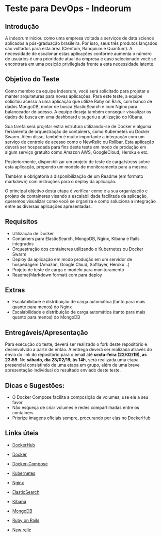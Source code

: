#  Teste para DevOps - Indeorum

## Introdução
A indeorum iniciou como uma empresa voltada a serviços de data science aplicados a pós-graduação brasileira.
Por isso, seus três produtos lançados são voltados para esta área (Cientum, Ranquium e Quantum).
A necessidade de escalonar estas aplicações conforme aumenta o número de usuários é uma prioridade atual da empresa e caso selecionado você se encontrará em uma posição privilegiada frente a esta necessidade latente.

## Objetivo do Teste

Como membro da equipe Indeorum, você será solicitado para projetar e manter arquiteturas para novas aplicações. Para este teste, a equipe solicitou acesso a uma aplicação que utilize Ruby on Rails, com banco de dados MongoDB, motor de busca ElasticSearch e com Nginx para balanceador de acesso. A equipe deseja também conseguir visualizar os dados de busca em uma dashboard e sugeriu a utilização do Kibana. 

Sua tarefa será projetar estra estrutura utilizando-se de Docker e alguma ferramenta de orquestração de containers, como Kubernetes ou Docker Swarm. Além disso, também é muito importante a integração com um serviço de controle de acesso como o NewRelic ou Rollbar. Esta aplicação deverá ser hospedada para fins deste teste em modo de produção em algum serviço gratuito como Amazon AWS, GoogleCloud, Heroku e etc.

Posteriormente, disponibilizar um projeto de teste de carga/stress sobre esta aplicação, propondo um modelo de monitoramento para a mesma. 

Também é obrigatória a disponibilização de um Readme (em formato markdown) com instruções para o deploy da aplicação.

O principal objetivo desta etapa é verificar como é a sua organização e projeto de containeres visando a escalabilidade facilitada da aplicação, queremos visualizar como você se organiza e como soluciona a integração entre as diversas aplicações apresentadas.

## Requisitos

- Utilização de Docker
- Containers para ElasticSearch, MongoDB, Nginx, Kibana e Rails integrados
- Orquestração dos containeres utilizando o Kubernetes ou Docker Swarm
- Deploy da aplicação em modo produção em um servidor de hospedagem (Amazon, Google Cloud, Softlayer, Heroku...)
- Projeto de teste de carga e modelo para monitoramento
- Readme(Markdown format) com  para deploy

## Extras

- Escalabilidade e distribuição de carga automática (tanto para mais quanto para menos) do Nginx
- Escalabilidade e distribuição de carga automática (tanto para mais quanto para menos) do MongoDB

## Entregáveis/Apresentação

Para execução do teste, deverá ser realizado o fork deste repositório e desenvolvido a partir de então. A entrega deverá ser realizada através do envio do link do repositório para o email até **sexta-feira (22/02/19), as 23:59**. No **sábado, dia 23/02/19, às 14h**, será realizada uma etapa presencial consistindo de uma etapa em grupo, além de uma breve apresentação individual do resultado enviado deste teste.

## Dicas e Sugestões:

- O Docker Compose facilita a composição de volumes, use ele a seu favor
- Não esqueça de criar volumes e redes compartilhadas entre os containers
- Priorize imagens oficiais sempre, procurando por elas no DockerHub

## Links úteis

- [DockerHub](https://hub.docker.com/)

- [Docker](https://www.docker.com/)

- [Docker-Compose](https://docs.docker.com/compose/)

- [Kubernetes](https://kubernetes.io/)

- [Nginx](https://www.nginx.com/)

- [ElasticSearch](https://www.elastic.co/)

- [Kibana](https://www.elastic.co/products/kibana)

- [MongoDB](https://www.mongodb.com/)

- [Ruby on Rails](https://rubyonrails.org/)

- [New relic](https://newrelic.com/)
